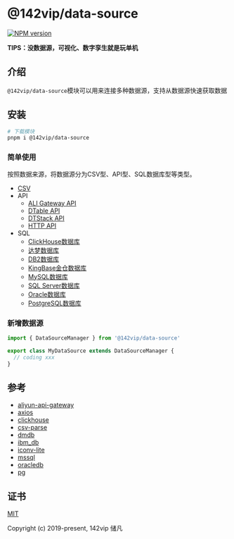 # @142vip/data-source

[![NPM version](https://img.shields.io/npm/v/@142vip/data-source?labelColor=0b3d52&color=1da469&label=version)](https://www.npmjs.com/package/@142vip/data-source)

**TIPS：没数据源，可视化、数字孪生就是玩单机**

## 介绍

`@142vip/data-source`模块可以用来连接多种数据源，支持从数据源快速获取数据

## 安装

```bash
# 下载模块
pnpm i @142vip/data-source
```



### 简单使用

按照数据来源，将数据源分为CSV型、API型、SQL数据库型等类型。

- [CSV](./docs/csv.md)
- API
  - [ALI Gateway API](docs/apis/vip-ali-gateway-api.md)
  - [DTable API](docs/apis/vip-dtable-api.md)
  - [DTStack API](docs/apis/vip-dtstack-api.md)
  - [HTTP API](docs/apis/vip-http-api.md)
- SQL
  - [ClickHouse数据库](docs/sql/vip-clickhouse.md)
  - [达梦数据库](docs/sql/vip-dameng.md)
  - [DB2数据库](docs/sql/vip-ibm-db.md)
  - [KingBase金仓数据库](docs/sql/vip-kingbase.md)
  - [MySQL数据库](docs/sql/vip-mysql.md)
  - [SQL Server数据库](docs/sql/vip-mssql.md)
  - [Oracle数据库](docs/sql/vip-oracle.md)
  - [PostgreSQL数据库](docs/sql/vip-postgresql.md)


### 新增数据源

```ts
import { DataSourceManager } from '@142vip/data-source'

export class MyDataSource extends DataSourceManager {
  // coding xxx
}
```

## 参考

- [aliyun-api-gateway](https://www.npmjs.com/package/aliyun-api-gateway)
- [axios](https://www.npmjs.com/package/axios)
- [clickhouse](https://www.npmjs.com/package/clickhouse)
- [csv-parse](https://www.npmjs.com/package/csv-parse)
- [dmdb](https://www.npmjs.com/package/dmdb)
- [ibm_db](https://www.npmjs.com/package/ibm_db)
- [iconv-lite](https://www.npmjs.com/package/iconv-lite)
- [mssql](https://www.npmjs.com/package/mssql)
- [oracledb](https://www.npmjs.com/package/oracledb)
- [pg](https://www.npmjs.com/package/pg)

## 证书

[MIT](https://opensource.org/license/MIT)

Copyright (c) 2019-present, 142vip 储凡
